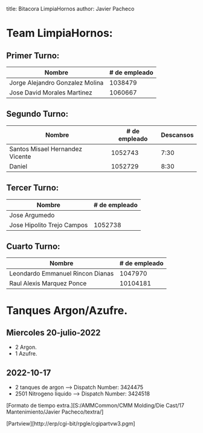 
title: Bitacora LimpiaHornos
author: Javier Pacheco

# Team LimpiaHornos:

## Primer Turno:

| Nombre                          | # de empleado |
|---------------------------------|---------------|
| Jorge Alejandro Gonzalez Molina |       1038479 |
| Jose David Morales Martinez     |       1060667 |

## Segundo Turno:

| Nombre                          | # de empleado | Descansos |
|---------------------------------|---------------|-----------|
| Santos Misael Hernandez Vicente |       1052743 |      7:30 |
| Daniel                          |       1052729 |      8:30 |

## Tercer Turno:

| Nombre                     | # de empleado |
|----------------------------|---------------|
| Jose Argumedo              |               |
| Jose Hipolito Trejo Campos |       1052738 |

## Cuarto Turno:

| Nombre                           | # de empleado |
|----------------------------------|---------------|
| Leondardo Emmanuel Rincon Dianas |       1047970 |
| Raul Alexis Marquez Ponce        |      10104181 |

# Tanques Argon/Azufre.
## Miercoles 20-julio-2022
- 2 Argon.
- 1 Azufre.

## 2022-10-17 
- 2 tanques de argon --> Dispatch Number: 3424475 
- 2501 Nitrogeno liquido --> Dispatch Number: 3424518

[Formato de tiempo extra.][S:/AMMCommon/CMM Molding/Die Cast/17 Mantenimiento/Javier Pacheco/textra/]

[Partview][http://erp/cgi-bit/rpgle/cgipartvw3.pgm]
